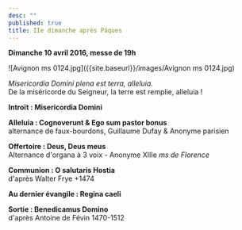 ```yaml
---
desc: ""
published: true
title: IIe dimanche après Pâques
---
```



**Dimanche 10 avril 2016, messe de 19h**  

![Avignon ms 0124.jpg]({{site.baseurl}}/images/Avignon ms 0124.jpg)


*Misericordia Domini plena est terra, alleluia.*  
De la miséricorde du Seigneur, la terre est remplie, alleluia !

**Introït : Misericordia Domini**

**Alleluia : Cognoverunt & Ego sum pastor bonus**  
alternance de faux-bourdons, Guillaume Dufay & Anonyme parisien

**Offertoire : Deus, Deus meus**  
Alternance d'organa à 3 voix - Anonyme XIIIe *ms de Florence*

**Communion : O salutaris Hostia**  
d'après Walter Frye +1474

**Au dernier évangile : Regina caeli**

**Sortie : Benedicamus Domino**  
d'après Antoine de Févin 1470-1512
